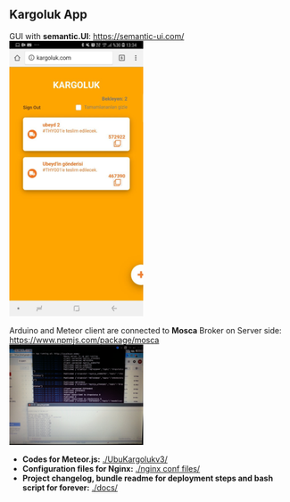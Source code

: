 ## Kargoluk App

GUI with **semantic.UI**: https://semantic-ui.com/
<img src="https://github.com/mustafahakkoz/Kargoluk_IOT_prototypes/blob/master/Kargoluk%20App/imgs/IMG_20200720_005414_226.jpg" width="240">

Arduino and Meteor client are connected to **Mosca** Broker on Server side: https://www.npmjs.com/package/mosca
<img src="https://github.com/mustafahakkoz/Kargoluk_IOT_prototypes/blob/master/Kargoluk%20App/imgs/20180313_183540.jpg" width="240">

- **Codes for Meteor.js:** [./UbuKargolukv3/](https://github.com/mustafahakkoz/Kargoluk_IOT_prototypes/tree/master/Kargoluk%20App/UbuKargolukv3)  
- **Configuration files for Nginx:** [./nginx conf files/](https://github.com/mustafahakkoz/Kargoluk_IOT_prototypes/tree/master/Kargoluk%20App/nginx%20conf%20files)  
- **Project changelog, bundle readme for deployment steps and  bash script for forever:** [./docs/](https://github.com/mustafahakkoz/Kargoluk_IOT_prototypes/tree/master/Kargoluk%20App/docs)  

